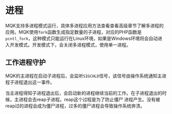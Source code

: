 进程
=====

MQK支持多进程模式运行，具体多进程应用方法查看查看高级章节了解多进程的应用。MQK使用`fork`函数生成指定数量的子进程，对应的PHP函数是
`pcntl_fork`，这种模式只能运行在Linux环境，如果是Windows环境将会自动进入开发模式。开发模式下，会关闭多进程模式，使用单一进程。

工作进程守护
-------------

MQK的主进程在启动子进程后，会监听`SIGCHLD`信号，该信号由操作系统通知主进程子进程退出这一事件。

当主进程得知子进程退出后，会启动新的进程继续当前的工作。在子进程退出的时候，主进程会去reap子进程。reap这个过程是为了防止僵尸
进程产生。没有被reap过的进程会成为僵尸进程，过多的僵尸进程会导致操作系统奔溃。

